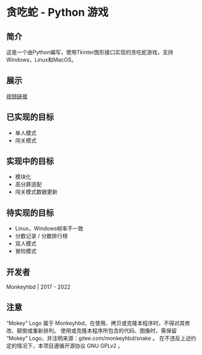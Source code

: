# **贪吃蛇 -  Python 游戏**



## 简介

这是一个由Python编写，使用Tkinter图形接口实现的贪吃蛇游戏，支持Windows，Linux和MacOS。

## 展示

[视频链接](https://share.plvideo.cn/front/video/preview?vid=0826dfb9105d3ca2e6f765229832e407_0)

## 已实现的目标

- 单人模式
- 闯关模式

## 实现中的目标

- 模块化
- 高分屏适配
- 闯关模式数据更新

## 待实现的目标

- Linux，Windows帧率不一致
- 分数记录 / 分数排行榜
- 双人模式
- 冒险模式

## 开发者

Monkeyhbd | 2017 - 2022

## 注意

“Mokey” Logo 属于 Monkeyhbd，在使用、拷贝或克隆本程序时，不得对其修改、颠倒或重新排列。
使用或克隆本程序所包含的代码、图像时，需保留 “Mokey” Logo，并注明来源：gitee.com/monkeyhbd/snake 。
在不违反上述约定的情况下，本项目遵循开源协议 GNU GPLv2 。